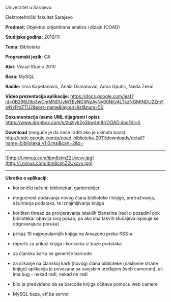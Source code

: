 Univerzitet u Sarajevu

Elektrotehnički fakultet Sarajevo

**Predmet:** Objektno orijentirana analiza i dizajn (OOAD)

**Studijska godina:** 2010/11

**Tema:** Biblioteka

**Programski jezik:** C#

**Alat:** Visual Studio 2010

**Baza:** MySQL

**Radile:** Irma Kapetanović, Anela Osmanović, Adna Oputić, Naida Zekić

**Video prezentacija aplikacije:** https://docs.google.com/leaf?id=0B296U9p3wCmMNDUyMTEyNGItNzAyNy00NjU4LTkzNGMtNDU2ZmYwNzFmZTU2&sort=name&layout=list&num=50

**Dokumentacija (samo UML dijagrami i opis):** https://www.dropbox.com/s/zuzlyk2g3bw4m8r/OOAD.doc?dl=0

**Download** (moguće je da neće raditi ako je ukinuta baza): http://code.google.com/p/ooad-biblioteka-2011/downloads/detail?name=biblioteka_v1.0.msi&can=2&q=


---


![http://i.minus.com/ibm8cimZ2Uxcvv.jpg](http://i.minus.com/ibm8cimZ2Uxcvv.jpg)


---


**Ukratko o aplikaciji:**


- korisnički računi: bibliotekar, garderobijer

- mogućnost dodavanja novog člana biblioteke i knjige, pretraživanja, ažuriranja podataka, te iznajmljivanja knjiga

- korišten thread za provjeravanje isteklih članarina (radi u pozadini dok bibliotekar obavlja svoj posao, pa ako ima takvih slučajeva ispisuje se odgovarajuća poruka)

- prikaz 10 najpopularnijih knjiga na Amazonu preko RSS-a

- reports za prikaz knjiga i korisnika iz baze podataka

- za člansku kartu se generiše barcode

- za slikanje na članskoj karti (novog) člana biblioteke (naslovne strane knjige) aplikacija je povezana sa vanjskim uređajem (web camerom), ali ima bug - nekad radi, nekad ne radi

- bilo je predviđeno da se barcode knjiga očitava pomoću web camere

- MySQL baza, etf.ba server


